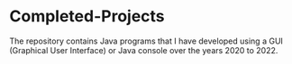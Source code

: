 # Completed-Projects
The repository contains Java programs that I have developed using a GUI (Graphical User Interface) or Java console over the years 2020 to 2022.
